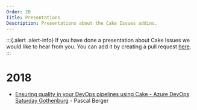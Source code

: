 ```yaml
---
Order: 20
Title: Presentations
Description: Presentations about the Cake Issues addins.
---
```


:::{.alert .alert-info}
If you have done a presentation about Cake Issues we would like to hear from you.
You can add it by creating a pull request [here](https://github.com/cake-contrib/Cake.Issues.Website/tree/develop/input/docs/resources/presentations.md).
:::

# 2018

* [Ensuring quality in your DevOps pipelines using Cake - Azure DevOps Saturday Gothenburg](https://gitpitch.com/pascalberger/Cake.Issues-Presentation/20180929-azure-devops-saturday-gothenburg) - Pascal Berger